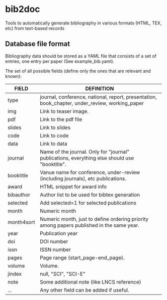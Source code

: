 # bib2doc
Tools to automatically generate bibliography in various formats (HTML, TEX, etc) from text-based records


## Database file format

Bibliography data should be stored as a YAML file that consists of a set of entries, one entry per paper 
(See example_bib.yaml).

The set of all possible fields (define only the ones that are relevant and known):

| FIELD        | DEFINITION |
| ------------ | --------- |
| type         | journal,  conference,  national,  report,  presentation,  book_chapter,  under_review,  working_paper|
| img          | Link to teaser image. |
| pdf          | Link to the pdf file|
| slides       | Link to slides|
| code         | Link to code|
| data         | Link to data|
| journal      | Name of the journal. Only for "journal" publications, everything else should use "booktitle".|
| booktitle    | Vanue name for conference, under-review (including journals), etc publications.|
| award        | HTML snippet for award info|
| bibauthor    | Author list to be used for bibtex generation|
| selected     | Add selected=1 for selected publications |
| month        | Numeric month|
| month4sort   | Numeric month, just to define ordering priority among papers published in the same year.|
| year         | Publication year|
| doi          | DOI number |
| issn         | ISSN number |
| pages        | Page range (start_page-end_page).|
| volume       | Volume. |
| jindex       | null,  "SCI",  "SCI-E"|
| note         | Some additional note (like LNCS reference)|
| ...          | Any other field can be added if useful.|

 
